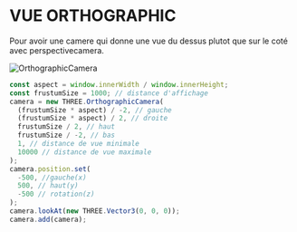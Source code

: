 # VUE ORTHOGRAPHIC

Pour avoir une camere qui donne une vue du dessus plutot que sur le coté avec perspectivecamera.

![OrthographicCamera](./images/OrthographicCamera.png)

```js
const aspect = window.innerWidth / window.innerHeight;
const frustumSize = 1000; // distance d'affichage
camera = new THREE.OrthographicCamera(
  (frustumSize * aspect) / -2, // gauche
  (frustumSize * aspect) / 2, // droite
  frustumSize / 2, // haut
  frustumSize / -2, // bas
  1, // distance de vue minimale
  10000 // distance de vue maximale
);
camera.position.set(
  -500, //gauche(x)
  500, // haut(y)
  -500 // rotation(z)
);
camera.lookAt(new THREE.Vector3(0, 0, 0));
camera.add(camera);
```
